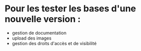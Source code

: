 # Pour les tester les bases d'une nouvelle version :
* gestion de documentation
* upload des images
* gestion des droits d'accès et de visibilité